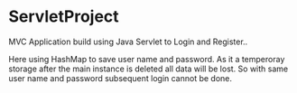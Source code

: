 # ServletProject

MVC Application build using Java Servlet to Login and Register..


Here using HashMap to save user name and password. 
As it a temperoray storage after the main instance is deleted all data will be lost.
So with same user name and password subsequent login cannot be done.
